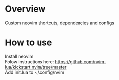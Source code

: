 # Overview
Custom neovim shortcuts, dependencies and configs

# How to use
Install neovim \
Folow instructions here: https://github.com/nvim-lua/kickstart.nvim/tree/master \
Add init.lua to ~/.config/nvim
